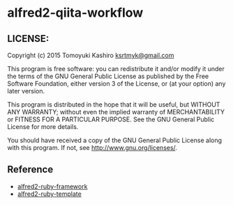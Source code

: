 # alfred2-qiita-workflow


## LICENSE:

Copyright (c) 2015 Tomoyuki Kashiro <ksrtmyk@gmail.com>

This program is free software: you can redistribute it and/or modify it under
the terms of the GNU General Public License as published by the Free Software
Foundation, either version 3 of the License, or (at your option)
any later version.

This program is distributed in the hope that it will be useful, but WITHOUT
ANY WARRANTY; without even the implied warranty of MERCHANTABILITY or FITNESS
FOR A PARTICULAR PURPOSE. See the GNU General Public License for more details.

You should have received a copy of the GNU General Public License along with
this program. If not, see <http://www.gnu.org/licenses/>.


[gembundler]: http://gembundler.com/

## Reference

* [alfred2-ruby-framework]( https://github.com/canadaduane/alfred2-ruby-framework )
* [alfred2-ruby-template](https://github.com/zhaocai/alfred2-ruby-template)
